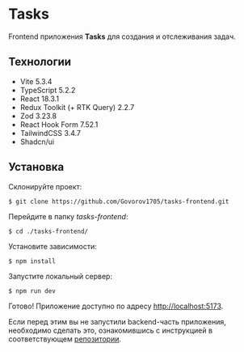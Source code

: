 # Tasks

Frontend приложения **Tasks** для создания и отслеживания задач.

## Технологии

- Vite 5.3.4
- TypeScript 5.2.2
- React 18.3.1
- Redux Toolkit (+ RTK Query) 2.2.7
- Zod 3.23.8
- React Hook Form 7.52.1
- TailwindCSS 3.4.7
- Shadcn/ui

## Установка

Склонируйте проект:

`$ git clone https://github.com/Govorov1705/tasks-frontend.git`

Перейдите в папку _tasks-frontend_:

`$ cd ./tasks-frontend/`

Установите зависимости:

`$ npm install`

Запустите локальный сервер:

`$ npm run dev`

Готово! Приложение доступно по адресу [http://localhost:5173](http://localhost:5173).

Если перед этим вы не запустили backend-часть приложения, необходимо сделать это, ознакомившись с инструкцией в соответствующем [репозитории](https://github.com/Govorov1705/tasks-backend).
